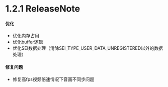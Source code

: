 # 1.2.1 ReleaseNote
#### 优化

- 优化内存占用
- 优化buffer逻辑
- 优化SEI数据处理（清除SEI_TYPE_USER_DATA_UNREGISTERED以外的数据处理）


#### 修复问题

- 修复高fps视频倍速情况下音画不同步问题
